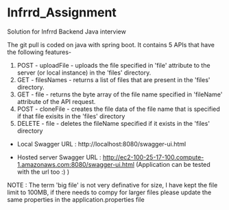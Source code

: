 # Infrrd_Assignment
 Solution for Infrrd Backend Java interview


The git pull is coded on java with spring boot.
It contains 5 APIs that have the following features-

1. POST - uploadFile - uploads the file specified in 'file' attribute to the server (or local instance) in the 'files' directory.
2. GET - filesNames - returns a list of files that are present in the 'files' directory.
3. GET - file - returns the byte array of the file name specified in 'fileName' attribute of the API request.
4. POST - cloneFile - creates the file data of the file name that is specified if that file exisits in the 'files' directory
5. DELETE - file - deletes the fileName specified if it exists in the 'files' directory 

* Local Swagger URL : http://localhost:8080/swagger-ui.html

* Hosted server Swagger URL : http://ec2-100-25-17-100.compute-1.amazonaws.com:8080/swagger-ui.html 
(Application can be tested with the url too :) )

NOTE : The term 'big file' is not very definative for size, I have kept the file limit to 100MB, if there needs to compy for larger files please update the same properties in the application.properties file
